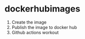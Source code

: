 # dockerhubimages
1.  Create the image 
2.  Publish the image to docker hub
3.  Github actions workout
